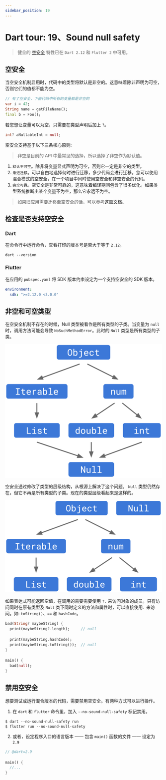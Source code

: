 ```yaml
---
sidebar_position: 19
---
```


# Dart tour: 19、Sound null safety

> 健全的 [空安全](https://dart.dev/null-safety) 特性已在 `Dart 2.12` 和 `Flutter 2` 中可用。

## 空安全

当空安全机制启用时，代码中的类型将默认是非空的。这意味着除非声明为可空，否则它们的值都不能为空。

```dart
// 有了空安全，下面代码中所有的变量都是非空的
var i = 42;
String name = getFileName();
final b = Foo();
```

若您想让变量可以为空，只需要在类型声明后加上 `?`。

```dart
int? aNullableInt = null;
```

空安全支持基于以下三条核心原则:

> 非空是目前的 API 中最常见的选择，所以选择了非空作为默认值。

1. `默认不可空`。除非将变量显式声明为可空，否则它一定是非空的类型。
2. `渐进迁移`。可以自由地选择何时进行迁移，多少代码会进行迁移。您可以使用混合模式的空安全，在一个项目中同时使用空安全和非空安全的代码。
3. `完全可靠`。空安全是非常可靠的，这意味着编译期间包含了很多优化。如果类型系统推断出某个变量不为空，那么它永远不为空。

> 如果旧应用需要迁移至空安全的话，可以参考[这篇文档](https://dart.dev/null-safety/migration-guide)。

## 检查是否支持空安全

### Dart

在命令行中运行命令，查看打印的版本号是否大于等于 `2.12`。

```shell
dart --version
```

### Flutter

在应用的 `pubspec.yaml` 将 SDK 版本约束设定为一个支持空安全的 SDK 版本。

```yaml
environment:
  sdk: ">=2.12.0 <3.0.0"
```

## 非空和可空类型

在空安全机制不存在的时候，Null 类型被看作是所有类型的子类。当变量为 `null` 时，调用方法可能会导致 `NoSuchMethodError`。此时的 `Null` 类型是所有类型的子类。

![dart-null-hierarchy-before](/images/dart-null-hierarchy-before.png)

空安全通过修改了类型的层级结构，从根源上解决了这个问题。 `Null` 类型仍然存在，但它不再是所有类型的子类。现在的类型层级看起来是这样的。

![dart-null-hierarchy-after](/images/dart-null-hierarchy-after.png)

如果表达式可能返回空值，在调用的需要需要使用 `?.` 来访问对象的成员。只有访问同时在原有类型及 `Null` 类下同时定义的方法和属性时，可以直接使用`.` 来访问。如: `toString()`、`==` 和 `hashCode`。

```dart
bad(String? maybeString) {
  print(maybeString?.length);     // null

  print(maybeString.hashCode);
  print(maybeString.toString());  // null
}

main() {
  bad(null);
}
```

## 禁用空安全

想要测试或运行混合版本的代码，需要禁用空安全。有两种方式可以进行操作。

1. 在 `dart` 和 `flutter` 命令里，加入 `--no-sound-null-safety` 标记禁用。

```shell
$ dart --no-sound-null-safety run
$ flutter run --no-sound-null-safety
```

2. 或者，设定程序入口的语言版本 —— 包含 `main()` 函数的文件 —— 设定为 `2.9`

```dart
// @dart=2.9

main() {
  //...
}
```
